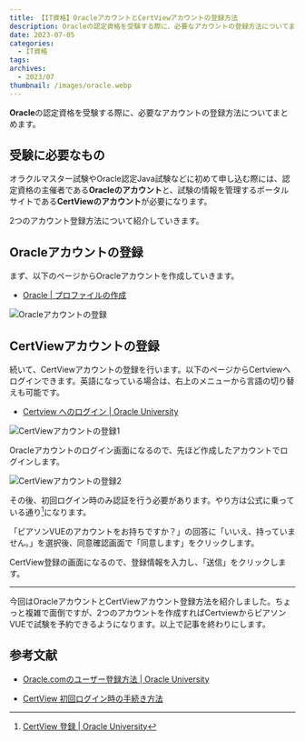 ```yaml
---
title: 【IT資格】OracleアカウントとCertViewアカウントの登録方法
description: Oracleの認定資格を受験する際に、必要なアカウントの登録方法についてまとめます。
date: 2023-07-05
categories: 
  - IT資格
tags: 
archives: 
  - 2023/07
thumbnail: /images/oracle.webp
---
```


**Oracle**の認定資格を受験する際に、必要なアカウントの登録方法についてまとめます。

<!--more-->

## 受験に必要なもの

オラクルマスター試験やOracle認定Java試験などに初めて申し込む際には、認定資格の主催者である**Oracleのアカウント**と、試験の情報を管理するポータルサイトである**CertViewのアカウント**が必要になります。

2つのアカウント登録方法について紹介していきます。

## Oracleアカウントの登録

まず、以下のページからOracleアカウントを作成していきます。

* [Oracle \| プロファイルの作成](https://profile.oracle.com/myprofile/account/create-account.jspx)

![Oracleアカウントの登録](/images/oracle-pearsonvue-01.png)

## CertViewアカウントの登録

続いて、CertViewアカウントの登録を行います。以下のページからCertviewへログインできます。英語になっている場合は、右上のメニューから言語の切り替えも可能です。

* [Certview へのログイン | Oracle University](https://catalog-education.oracle.com/pls/apex/f?p=1010:26:103513069969122)

![CertViewアカウントの登録1](/images/oracle-pearsonvue-02.png)

Oracleアカウントのログイン画面になるので、先ほど作成したアカウントでログインします。

![CertViewアカウントの登録2](/images/oracle-pearsonvue-03.png)

その後、初回ログイン時のみ認証を行う必要があります。やり方は公式に乗っている通り[^a]になります。

[^a]:[CertView 登録 | Oracle University](https://www.oracle.com/jp/education/certification/migration-to-certview.html#Process)

「ピアソンVUEのアカウントをお持ちですか？」の回答に「いいえ、持っていません。」を選択後、同意確認画面で「同意します」をクリックします。

CertView登録の画面になるので、登録情報を入力し、「送信」をクリックします。

* * *

今回はOracleアカウントとCertViewアカウント登録方法を紹介しました。ちょっと複雑で面倒ですが、2つのアカウントを作成すればCertviewからピアソンVUEで試験を予約できるようになります。以上で記事を終わりにします。

## 参考文献

* [Oracle.comのユーザー登録方法 | Oracle University](https://www.oracle.com/jp/education/guide/newuser-172640-ja.html)

* [CertView 初回ログイン時の手続き方法](https://www.oracle.com/a/ocom/docs/dc/certview-sso-case3-28016-ja.pdf)